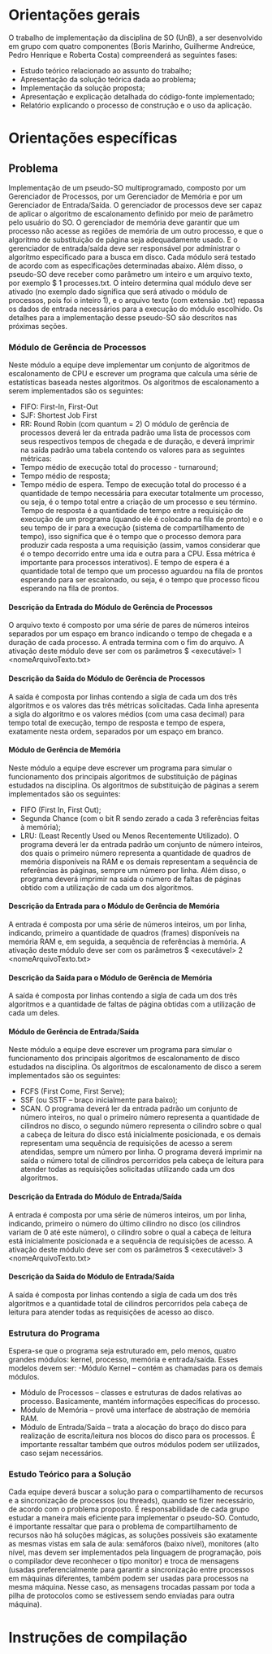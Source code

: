 # Orientações gerais

O trabalho de implementação da disciplina de SO (UnB), a ser desenvolvido em grupo com quatro
componentes (Boris Marinho, Guilherme Andreúce, Pedro Henrique e Roberta Costa) compreenderá as seguintes fases:
- Estudo teórico relacionado ao assunto do trabalho;
- Apresentação da solução teórica dada ao problema;
- Implementação da solução proposta;
- Apresentação e explicação detalhada do código-fonte implementado;
- Relatório explicando o processo de construção e o uso da aplicação.

# Orientações específicas
## Problema
Implementação de um pseudo-SO multiprogramado, composto por um Gerenciador de Processos,
por um Gerenciador de Memória e por um Gerenciador de Entrada/Saída. O gerenciador de processos
deve ser capaz de aplicar o algoritmo de escalonamento definido por meio de parâmetro pelo usuário do SO.
O gerenciador de memória deve garantir que um processo não acesse as regiões de memória de um outro
processo, e que o algoritmo de substituição de página seja adequadamente usado. E o gerenciador de
entrada/saída deve ser responsável por administrar o algoritmo especificado para a busca em disco. Cada
módulo será testado de acordo com as especificações determinadas abaixo. Além disso, o pseudo-SO deve
receber como parâmetro um inteiro e um arquivo texto, por exemplo $ 1 processes.txt. O inteiro determina
qual módulo deve ser ativado (no exemplo dado significa que será ativado o módulo de processos, pois foi o
inteiro 1), e o arquivo texto (com extensão .txt) repassa os dados de entrada necessários para a execução do
módulo escolhido. Os detalhes para a implementação desse pseudo-SO são descritos nas próximas seções.

### Módulo de Gerência de Processos
Neste módulo a equipe deve implementar um conjunto de algoritmos de escalonamento de CPU e escrever
um programa que calcula uma série de estatísticas baseada nestes algoritmos. Os algoritmos de
escalonamento a serem implementados são os seguintes:
- FIFO: First-In, First-Out
- SJF: Shortest Job First
- RR: Round Robin (com quantum = 2)
O módulo de gerência de processos deverá ler da entrada padrão uma lista de processos com seus
respectivos tempos de chegada e de duração, e deverá imprimir na saída padrão uma tabela contendo os
valores para as seguintes métricas:
- Tempo médio de execução total do processo - turnaround;
- Tempo médio de resposta;
- Tempo médio de espera.
Tempo de execução total do processo é a quantidade de tempo necessária para executar totalmente um
processo, ou seja, é o tempo total entre a criação de um processo e seu término. Tempo de resposta é a
quantidade de tempo entre a requisição de execução de um programa (quando ele é colocado na fila de
pronto) e o seu tempo de ir para a execução (sistema de compartilhamento de tempo), isso significa que é o
tempo que o processo demora para produzir cada resposta a uma requisição (assim, vamos considerar que é
o tempo decorrido entre uma ida e outra para a CPU. Essa métrica é importante para processos interativos).
E tempo de espera é a quantidade total de tempo que um processo aguardou na fila de prontos esperando
para ser escalonado, ou seja, é o tempo que processo ficou esperando na fila de prontos. 

#### Descrição da Entrada do Módulo de Gerência de Processos
O arquivo texto é composto por uma série de pares de números inteiros separados por um espaço em branco
indicando o tempo de chegada e a duração de cada processo. A entrada termina com o fim do arquivo. A
ativação deste módulo deve ser com os parâmetros $ <executável> 1 <nomeArquivoTexto.txt>

#### Descrição da Saída do Módulo de Gerência de Processos
A saída é composta por linhas contendo a sigla de cada um dos três algoritmos e os valores das três métricas
solicitadas. Cada linha apresenta a sigla do algoritmo e os valores médios (com uma casa decimal) para tempo total de
execução, tempo de resposta e tempo de espera, exatamente nesta ordem, separados por um espaço em
branco.

#### Módulo de Gerência de Memória
Neste módulo a equipe deve escrever um programa para simular o funcionamento dos principais algoritmos
de substituição de páginas estudados na disciplina. Os algoritmos de substituição de páginas a serem
implementados são os seguintes:
- FIFO (First In, First Out);
- Segunda Chance (com o bit R sendo zerado a cada 3 referências feitas à memória);
- LRU: (Least Recently Used ou Menos Recentemente Utilizado).
O programa deverá ler da entrada padrão um conjunto de número inteiros, dos quais o primeiro número
representa a quantidade de quadros de memória disponíveis na RAM e os demais representam a sequência
de referências às páginas, sempre um número por linha.
Além disso, o programa deverá imprimir na saída o número de faltas de páginas obtido com a utilização de
cada um dos algoritmos.

#### Descrição da Entrada para o Módulo de Gerência de Memória
A entrada é composta por uma série de números inteiros, um por linha, indicando, primeiro a quantidade de
quadros (frames) disponíveis na memória RAM e, em seguida, a sequência de referências à memória. A
ativação deste módulo deve ser com os parâmetros $ <executável> 2 <nomeArquivoTexto.txt>

#### Descrição da Saída para o Módulo de Gerência de Memória
A saída é composta por linhas contendo a sigla de cada um dos três algoritmos e a quantidade de faltas de
página obtidas com a utilização de cada um deles.

#### Módulo de Gerência de Entrada/Saída
Neste módulo a equipe deve escrever um programa para simular o funcionamento dos principais algoritmos
de escalonamento de disco estudados na disciplina. Os algoritmos de escalonamento de disco a serem
implementados são os seguintes:
- FCFS (First Come, First Serve);
- SSF (ou SSTF – braço inicialmente para baixo);
- SCAN.
O programa deverá ler da entrada padrão um conjunto de número inteiros, no qual o primeiro número
representa a quantidade de cilindros no disco, o segundo número representa o cilindro sobre o qual a cabeça
de leitura do disco está inicialmente posicionada, e os demais representam uma sequência de requisições de
acesso a serem atendidas, sempre um número por linha.
O programa deverá imprimir na saída o número total de cilindros percorridos pela cabeça de leitura para
atender todas as requisições solicitadas utilizando cada um dos algoritmos.

#### Descrição da Entrada do Módulo de Entrada/Saída
A entrada é composta por uma série de números inteiros, um por linha, indicando, primeiro o número do
último cilindro no disco (os cilindros variam de 0 até este número), o cilindro sobre o qual a cabeça de leitura
está inicialmente posicionada e a sequência de requisições de acesso. A ativação deste módulo deve ser
com os parâmetros $ <executável> 3 <nomeArquivoTexto.txt>

#### Descrição da Saída do Módulo de Entrada/Saída
A saída é composta por linhas contendo a sigla de cada um dos três algoritmos e a quantidade total de
cilindros percorridos pela cabeça de leitura para atender todas as requisições de acesso ao disco.

### Estrutura do Programa
Espera-se que o programa seja estruturado em, pelo menos, quatro grandes módulos: kernel,
processo, memória e entrada/saída. Esses modelos devem ser:
-Módulo Kernel – contém as chamadas para os demais módulos.
- Módulo de Processos – classes e estruturas de dados relativas ao processo. Basicamente,
mantém informações específicas do processo.
- Módulo de Memória – provê uma interface de abstração de memória RAM.
- Módulo de Entrada/Saída – trata a alocação do braço do disco para realização de escrita/leitura
nos blocos do disco para os processos.
É importante ressaltar também que outros módulos podem ser utilizados, caso sejam necessários.

### Estudo Teórico para a Solução
Cada equipe deverá buscar a solução para o compartilhamento de recursos e a sincronização de
processos (ou threads), quando se fizer necessário, de acordo com o problema proposto. É responsabilidade
de cada grupo estudar a maneira mais eficiente para implementar o pseudo-SO. Contudo, é importante
ressaltar que para o problema de compartilhamento de recursos não há soluções mágicas, as soluções
possíveis são exatamente as mesmas vistas em sala de aula: semáforos (baixo nível), monitores (alto nível,
mas devem ser implementados pela linguagem de programação, pois o compilador deve reconhecer o tipo
monitor) e troca de mensagens (usadas preferencialmente para garantir a sincronização entre processos em
máquinas diferentes, também podem ser usadas para processos na mesma máquina. Nesse caso, as
mensagens trocadas passam por toda a pilha de protocolos como se estivessem sendo enviadas para outra
máquina).

# Instruções de compilação

